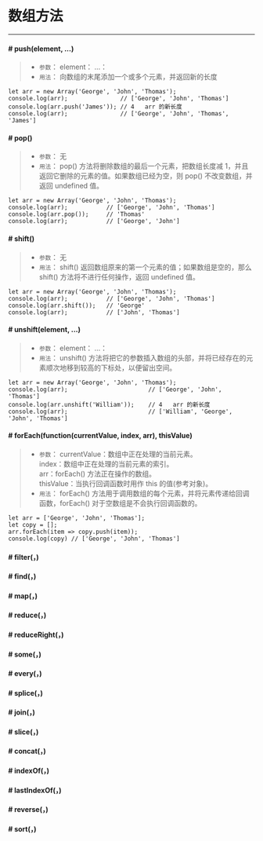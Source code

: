 # 数组方法
------
#### **# push(element, ...)**
> * `参数`：
         element：
         ...：
> * `用法`：
        向数组的末尾添加一个或多个元素，并返回新的长度
```
let arr = new Array('George', 'John', 'Thomas');
console.log(arr);               // ['George', 'John', 'Thomas']
console.log(arr.push('James')); // 4   arr 的新长度
console.log(arr);               // ['George', 'John', 'Thomas', 'James']
```
#### **# pop()**
> * `参数`：
        无
> * `用法`：
        pop() 方法将删除数组的最后一个元素，把数组长度减 1，并且返回它删除的元素的值。如果数组已经为空，则 pop() 不改变数组，并返回 undefined 值。
```
let arr = new Array('George', 'John', 'Thomas');
console.log(arr);           // ['George', 'John', 'Thomas']
console.log(arr.pop());     // 'Thomas'
console.log(arr);           // ['George', 'John']
```
#### **# shift()**
> * `参数`：
        无
> * `用法`：
        shift() 返回数组原来的第一个元素的值；如果数组是空的，那么 shift() 方法将不进行任何操作，返回 undefined 值。
```
let arr = new Array('George', 'John', 'Thomas');
console.log(arr);           // ['George', 'John', 'Thomas']
console.log(arr.shift());   // 'George'
console.log(arr);           // ['John', 'Thomas']
```
#### **# unshift(element, ...)**
> * `参数`：
         element：
         ...：
> * `用法`：
        unshift() 方法将把它的参数插入数组的头部，并将已经存在的元素顺次地移到较高的下标处，以便留出空间。
```
let arr = new Array('George', 'John', 'Thomas');
console.log(arr);                       // ['George', 'John', 'Thomas']
console.log(arr.unshift('William'));    // 4   arr 的新长度
console.log(arr);                       // ['William', 'George', 'John', 'Thomas']
```
#### **# forEach(function(currentValue, index, arr), thisValue)**
> * `参数`：
         currentValue：数组中正在处理的当前元素。   
         index：数组中正在处理的当前元素的索引。   
         arr：forEach() 方法正在操作的数组。   
         thisValue：当执行回调函数时用作 this 的值(参考对象)。
> * `用法`：
        forEach() 方法用于调用数组的每个元素，并将元素传递给回调函数，forEach() 对于空数组是不会执行回调函数的。
```
let arr = ['George', 'John', 'Thomas'];
let copy = [];
arr.forEach(item => copy.push(item));
console.log(copy) // ['George', 'John', 'Thomas']
```






#### **# filter(，)**
#### **# find(，)**
#### **# map(，)**
#### **# reduce(，)**
#### **# reduceRight(，)**
#### **# some(，)**
#### **# every(，)**
#### **# splice(，)**
#### **# join(，)**
#### **# slice(，)**
#### **# concat(，)**
#### **# indexOf(，)**
#### **# lastIndexOf(，)**
#### **# reverse(，)**
#### **# sort(，)**